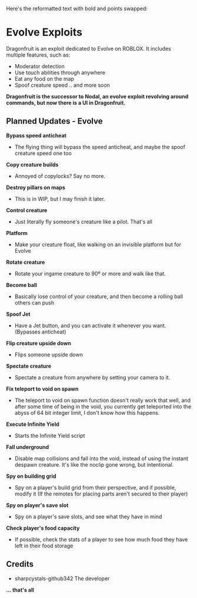 Here's the reformatted text with bold and points swapped:

# Evolve Exploits
Dragonfruit is an exploit dedicated to Evolve on ROBLOX. It includes multiple features, such as:
- Moderator detection
- Use touch abilities through anywhere
- Eat any food on the map
- Spoof creature speed
.. and more soon

**Dragonfruit is the successor to Nodal, an evolve exploit revolving around commands, but now there is a UI in Dragonfruit.**

## Planned Updates - Evolve
**Bypass speed anticheat**

- The flying thing will bypass the speed anticheat, and maybe the spoof creature speed one too

**Copy creature builds**

- Annoyed of copylocks? Say no more.

**Destroy pillars on maps**

- This is in WIP, but I may finish it later.

**Control creature**

- Just literally fly someone's creature like a pilot. That's all

**Platform**

- Make your creature float, like walking on an invisible platform but for Evolve

**Rotate creature**

- Rotate your ingame creature to 90º or more and walk like that.

**Become ball**

- Basically lose control of your creature, and then become a rolling ball others can push

**Spoof Jet**

- Have a Jet button, and you can activate it whenever you want. (Bypasses anticheat)

**Flip creature upside down**

- Flips someone upside down

**Spectate creature**

- Spectate a creature from anywhere by setting your camera to it.

**Fix teleport to void on spawn**

- The teleport to void on spawn function doesn't really work that well, and after some time of being in the void, you currently get teleported into the abyss of 64 bit integer limit, I don't know how this happens.

**Execute Infinite Yield**

- Starts the Infinite Yield script

**Fall underground**

- Disable map collisions and fall into the void, instead of using the instant despawn creature. It's like the noclip gone wrong, but intentional.

**Spy on building grid**

- Spy on a player's build grid from their perspective, and if possible, modify it (If the remotes for placing parts aren't secured to their player)

**Spy on player's save slot**

- Spy on a player's save slots, and see what they have in mind

**Check player's food capacity**

- If possible, check the stats of a player to see how much food they have left in their food storage

## Credits
- sharpcystals-github342 The developer

**... that's all**
